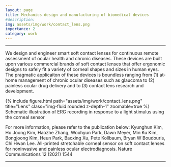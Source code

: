 ```yaml
---
layout: page
title: Mechanics design and manufacturing of biomedical devices
#description: 
img: assets/img/work/contact_lens.png
importance: 2
category: work
---
```


---

We design and engineer smart soft contact lenses for continuous remote assessment of ocular health and chronic diseases. These devices are built upon various commercial brands of soft contact lenses that offer ergonomic designs to safely fit a variety of corneal shapes and sizes in human eyes. The pragmatic applicaiton of these devices is boundless ranging from (1) at-home management of chronic ocular diseases such as glaucoma to (2) painless ocular drug delivery and to (3) contact lens research and development. 

{% include figure.html path="assets/img/work/contact_lens.png" title="Lens" class="img-fluid rounded z-depth-1" zoomable=true %}
Schematic illustration of ERG recording in response to a light stimulus using the corneal sensor

For more information, please refer to the publication below:
Kyunghun Kim, Ho Joong Kim, Haozhe Zhang, Woohyun Park, Dawn Meyer, Min Ku Kim, Bongjoong Kim, Heun Park, Baoxing Xu, Pete Kollbaum, Bryan W Boudouris, Chi Hwan Lee. All-printed stretchable corneal sensor on soft contact lenses for noninvasive and painless ocular electrodiagnosis. Nature Communications 12 (2021) 1544

---
